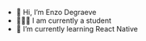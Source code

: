 - 👋 Hi, I’m Enzo Degraeve
- 👨🏻‍🎓 I am currently a student
- 🌱 I’m currently learning React Native

<!---
EnzoDeg40/EnzoDeg40 is a ✨ special ✨ repository because its `README.md` (this file) appears on your GitHub profile.
You can click the Preview link to take a look at your changes.
--->
